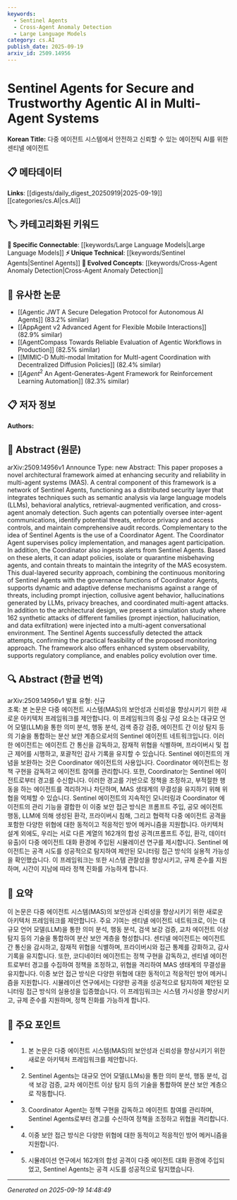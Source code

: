 ```yaml
---
keywords:
  - Sentinel Agents
  - Cross-Agent Anomaly Detection
  - Large Language Models
category: cs.AI
publish_date: 2025-09-19
arxiv_id: 2509.14956
---
```


<!-- KEYWORD_LINKING_METADATA:
{
  "processed_timestamp": "2025-09-22 21:24:06.984592",
  "vocabulary_version": "1.0",
  "selected_keywords": [
    "Sentinel Agents",
    "Cross-Agent Anomaly Detection",
    "Large Language Models"
  ],
  "rejected_keywords": [
    "Multi-Agent Systems",
    "Coordinator Agent"
  ],
  "similarity_scores": {
    "Sentinel Agents": 0.78,
    "Cross-Agent Anomaly Detection": 0.79,
    "Large Language Models": 0.8
  },
  "extraction_method": "AI_prompt_based",
  "budget_applied": true
}
-->


# Sentinel Agents for Secure and Trustworthy Agentic AI in Multi-Agent Systems

**Korean Title:** 다중 에이전트 시스템에서 안전하고 신뢰할 수 있는 에이전틱 AI를 위한 센티넬 에이전트

## 📋 메타데이터

**Links**: [[digests/daily_digest_20250919|2025-09-19]]   [[categories/cs.AI|cs.AI]]

## 🏷️ 카테고리화된 키워드
**🔗 Specific Connectable**: [[keywords/Large Language Models|Large Language Models]]
**⚡ Unique Technical**: [[keywords/Sentinel Agents|Sentinel Agents]]
**🚀 Evolved Concepts**: [[keywords/Cross-Agent Anomaly Detection|Cross-Agent Anomaly Detection]]

## 🔗 유사한 논문
- [[Agentic JWT A Secure Delegation Protocol for Autonomous AI Agents]] (83.2% similar)
- [[AppAgent v2 Advanced Agent for Flexible Mobile Interactions]] (82.9% similar)
- [[AgentCompass Towards Reliable Evaluation of Agentic Workflows in Production]] (82.5% similar)
- [[MIMIC-D Multi-modal Imitation for MultI-agent Coordination with Decentralized Diffusion Policies]] (82.4% similar)
- [[$Agent^2$ An Agent-Generates-Agent Framework for Reinforcement Learning Automation]] (82.3% similar)

## 📋 저자 정보

**Authors:** 

## 📄 Abstract (원문)

arXiv:2509.14956v1 Announce Type: new 
Abstract: This paper proposes a novel architectural framework aimed at enhancing security and reliability in multi-agent systems (MAS). A central component of this framework is a network of Sentinel Agents, functioning as a distributed security layer that integrates techniques such as semantic analysis via large language models (LLMs), behavioral analytics, retrieval-augmented verification, and cross-agent anomaly detection. Such agents can potentially oversee inter-agent communications, identify potential threats, enforce privacy and access controls, and maintain comprehensive audit records. Complementary to the idea of Sentinel Agents is the use of a Coordinator Agent. The Coordinator Agent supervises policy implementation, and manages agent participation. In addition, the Coordinator also ingests alerts from Sentinel Agents. Based on these alerts, it can adapt policies, isolate or quarantine misbehaving agents, and contain threats to maintain the integrity of the MAS ecosystem. This dual-layered security approach, combining the continuous monitoring of Sentinel Agents with the governance functions of Coordinator Agents, supports dynamic and adaptive defense mechanisms against a range of threats, including prompt injection, collusive agent behavior, hallucinations generated by LLMs, privacy breaches, and coordinated multi-agent attacks. In addition to the architectural design, we present a simulation study where 162 synthetic attacks of different families (prompt injection, hallucination, and data exfiltration) were injected into a multi-agent conversational environment. The Sentinel Agents successfully detected the attack attempts, confirming the practical feasibility of the proposed monitoring approach. The framework also offers enhanced system observability, supports regulatory compliance, and enables policy evolution over time.

## 🔍 Abstract (한글 번역)

arXiv:2509.14956v1 발표 유형: 신규  
초록: 본 논문은 다중 에이전트 시스템(MAS)의 보안성과 신뢰성을 향상시키기 위한 새로운 아키텍처 프레임워크를 제안합니다. 이 프레임워크의 중심 구성 요소는 대규모 언어 모델(LLM)을 통한 의미 분석, 행동 분석, 검색 증강 검증, 에이전트 간 이상 탐지 등의 기술을 통합하는 분산 보안 계층으로서의 Sentinel 에이전트 네트워크입니다. 이러한 에이전트는 에이전트 간 통신을 감독하고, 잠재적 위협을 식별하며, 프라이버시 및 접근 제어를 시행하고, 포괄적인 감사 기록을 유지할 수 있습니다. Sentinel 에이전트의 개념을 보완하는 것은 Coordinator 에이전트의 사용입니다. Coordinator 에이전트는 정책 구현을 감독하고 에이전트 참여를 관리합니다. 또한, Coordinator는 Sentinel 에이전트로부터 경고를 수신합니다. 이러한 경고를 기반으로 정책을 조정하고, 부적절한 행동을 하는 에이전트를 격리하거나 차단하며, MAS 생태계의 무결성을 유지하기 위해 위협을 억제할 수 있습니다. Sentinel 에이전트의 지속적인 모니터링과 Coordinator 에이전트의 관리 기능을 결합한 이 이중 보안 접근 방식은 프롬프트 주입, 공모 에이전트 행동, LLM에 의해 생성된 환각, 프라이버시 침해, 그리고 협력적 다중 에이전트 공격을 포함한 다양한 위협에 대한 동적이고 적응적인 방어 메커니즘을 지원합니다. 아키텍처 설계 외에도, 우리는 서로 다른 계열의 162개의 합성 공격(프롬프트 주입, 환각, 데이터 유출)이 다중 에이전트 대화 환경에 주입된 시뮬레이션 연구를 제시합니다. Sentinel 에이전트는 공격 시도를 성공적으로 탐지하여 제안된 모니터링 접근 방식의 실용적 가능성을 확인했습니다. 이 프레임워크는 또한 시스템 관찰성을 향상시키고, 규제 준수를 지원하며, 시간이 지남에 따라 정책 진화를 가능하게 합니다.

## 📝 요약

이 논문은 다중 에이전트 시스템(MAS)의 보안성과 신뢰성을 향상시키기 위한 새로운 아키텍처 프레임워크를 제안합니다. 주요 기여는 센티넬 에이전트 네트워크로, 이는 대규모 언어 모델(LLM)을 통한 의미 분석, 행동 분석, 검색 보강 검증, 교차 에이전트 이상 탐지 등의 기술을 통합하여 분산 보안 계층을 형성합니다. 센티넬 에이전트는 에이전트 간 통신을 감시하고, 잠재적 위협을 식별하며, 프라이버시와 접근 통제를 강화하고, 감사 기록을 유지합니다. 또한, 코디네이터 에이전트는 정책 구현을 감독하고, 센티넬 에이전트로부터 경고를 수집하여 정책을 조정하고, 위협을 격리하여 MAS 생태계의 무결성을 유지합니다. 이중 보안 접근 방식은 다양한 위협에 대한 동적이고 적응적인 방어 메커니즘을 지원합니다. 시뮬레이션 연구에서는 다양한 공격을 성공적으로 탐지하여 제안된 모니터링 접근 방식의 실용성을 입증했습니다. 이 프레임워크는 시스템 가시성을 향상시키고, 규제 준수를 지원하며, 정책 진화를 가능하게 합니다.

## 🎯 주요 포인트

- 1. 본 논문은 다중 에이전트 시스템(MAS)의 보안성과 신뢰성을 향상시키기 위한 새로운 아키텍처 프레임워크를 제안합니다.

- 2. Sentinel Agents는 대규모 언어 모델(LLMs)을 통한 의미 분석, 행동 분석, 검색 보강 검증, 교차 에이전트 이상 탐지 등의 기술을 통합하여 분산 보안 계층으로 작동합니다.

- 3. Coordinator Agent는 정책 구현을 감독하고 에이전트 참여를 관리하며, Sentinel Agents로부터 경고를 수신하여 정책을 조정하고 위협을 격리합니다.

- 4. 이중 보안 접근 방식은 다양한 위협에 대한 동적이고 적응적인 방어 메커니즘을 지원합니다.

- 5. 시뮬레이션 연구에서 162개의 합성 공격이 다중 에이전트 대화 환경에 주입되었고, Sentinel Agents는 공격 시도를 성공적으로 탐지했습니다.

---

*Generated on 2025-09-19 14:48:49*